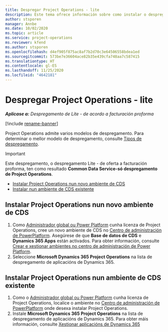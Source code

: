 ```yaml
---
title: Despregar Project Operations - lite
description: Este tema ofrece información sobre como instalar o despregamento de Project Operations lite - de oferta a facturación proforma.
author: stsporen
manager: Annbe
ms.date: 10/02/2020
ms.topic: article
ms.service: project-operations
ms.reviewer: kfend
ms.author: stsporen
ms.openlocfilehash: d4ef905f875ac8af7b2d70c3e64506558bdea1ed
ms.sourcegitcommit: 573be7e36604ace82b35e439cfa748aa7c587415
ms.translationtype: HT
ms.contentlocale: gl-ES
ms.lasthandoff: 11/25/2020
ms.locfileid: "4642181"
---
```

# <a name="deploy-project-operations---lite"></a>Despregar Project Operations - lite

_**Aplícase a:** Despregamento de Lite - de acordo a facturación proforma_

[!include [rename-banner](~/includes/cc-data-platform-banner.md)]

Project Operations admite varios modelos de despregamento. Para determinar o mellor modelo de despregamento, consulte [Tipos de despregamento](determine-deployment-type.md).


> [!IMPORTANT]
> Este despregamento, o despregamento Lite - de oferta a facturación proforma, ten como resultado **Common Data Service-só despregamento de Project Operations**.

- [Instalar Project Operations nun novo ambiente de CDS](#new)
- [Instalar nun ambiente de CDS existente](#existing)



## <a name="install-project-operations-to-a-new-cds-environment"></a><a name="new"></a>Instalar Project Operations nun novo ambiente de CDS

1. Como [Administrador global ou Power Platform](https://docs.microsoft.com/power-platform/admin/global-service-administrators-can-administer-without-license) cunha licenza de Project Operations, cree un novo ambiente de CDS no [Centro de administración de PowerPlatform](https://admin.powerplatform.com). Asegúrese de que **Base de datos de CDS** e **Dynamics 365 Apps** están activados. Para obter información, consulte [Crear e xestionar ambientes no centro de administración de Power Platform](https://docs.microsoft.com/power-platform/admin/create-environment#create-an-environment-in-the-power-platform-admin-center).
2. Seleccione **Microsoft Dynamics 365 Project Operations** na lista de despregamento de aplicacións de Dynamics 365.


## <a name="install-project-operations-to-an-existing-cds-environment"></a><a name="existing"></a>Instalar Project Operations nun ambiente de CDS existente

1. Como o [Administrador global ou Power Platform](https://docs.microsoft.com/power-platform/admin/global-service-administrators-can-administer-without-license) cunha licenza de Project Operations, localice o ambiente no [Centro de administración de PowerPlatform](https://admin.powerplatform.com) onde desexa instalar Project Operations.
2. Instale **Microsoft Dynamics 365 Project Operations** na lista de despregamento de aplicacións de Dynamics 365. Para obter máis información, consulte [Xestionar aplicacións de Dynamics 365](https://docs.microsoft.com/power-platform/admin/manage-apps)


